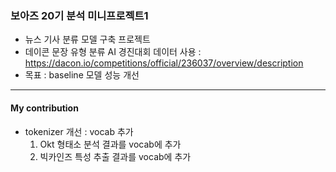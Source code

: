### 보아즈 20기 분석 미니프로젝트1
- 뉴스 기사 분류 모델 구축 프로젝트
- 데이콘 문장 유형 분류 AI 경진대회 데이터 사용 : https://dacon.io/competitions/official/236037/overview/description
- 목표 : baseline 모델 성능 개선
--------------------------------------------------------------------
#### My contribution
- tokenizer 개선 : vocab 추가
  1. Okt 형태소 분석 결과를 vocab에 추가
  2. 빅카인즈 특성 추출 결과를 vocab에 추가
